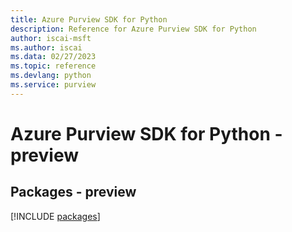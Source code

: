 ```yaml
---
title: Azure Purview SDK for Python
description: Reference for Azure Purview SDK for Python
author: iscai-msft
ms.author: iscai
ms.data: 02/27/2023
ms.topic: reference
ms.devlang: python
ms.service: purview
---
```

# Azure Purview SDK for Python - preview
## Packages - preview
[!INCLUDE [packages](purview-index.md)]